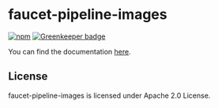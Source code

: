 # faucet-pipeline-images
[![npm](https://img.shields.io/npm/v/faucet-pipeline-images.svg)](https://www.npmjs.com/package/faucet-pipeline-images)
[![Greenkeeper badge](https://badges.greenkeeper.io/faucet-pipeline/faucet-pipeline-images.svg)](https://greenkeeper.io)

You can find the documentation [here](http://www.faucet-pipeline.org).

## License

faucet-pipeline-images is licensed under Apache 2.0 License.
